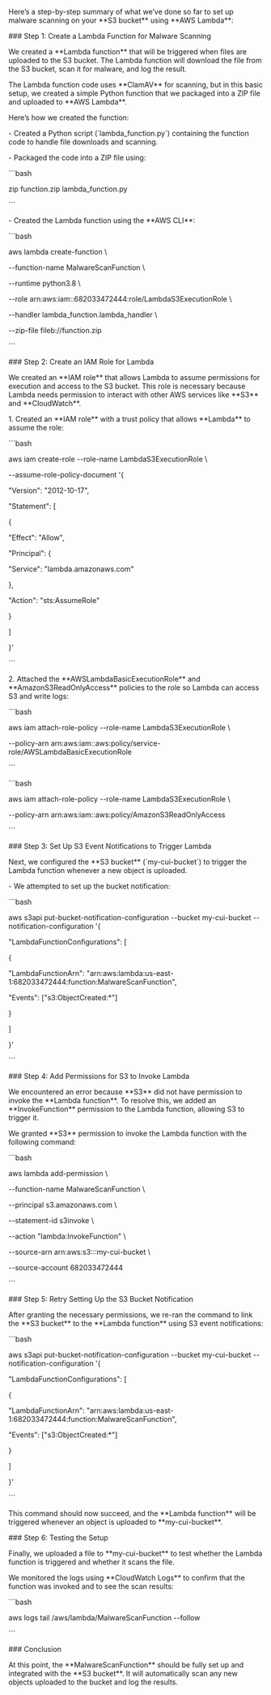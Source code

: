 Here’s a step-by-step summary of what we’ve done so far to set up malware scanning on your \*\*S3 bucket\*\* using \*\*AWS Lambda\*\*:

\### Step 1: Create a Lambda Function for Malware Scanning

We created a \*\*Lambda function\*\* that will be triggered when files are uploaded to the S3 bucket. The Lambda function will download the file from the S3 bucket, scan it for malware, and log the result.

The Lambda function code uses \*\*ClamAV\*\* for scanning, but in this basic setup, we created a simple Python function that we packaged into a ZIP file and uploaded to \*\*AWS Lambda\*\*.

Here’s how we created the function:

\- Created a Python script (\`lambda\_function.py\`) containing the function code to handle file downloads and scanning.

\- Packaged the code into a ZIP file using:

\`\`\`bash

zip function.zip lambda\_function.py

\`\`\`

\- Created the Lambda function using the \*\*AWS CLI\*\*:

\`\`\`bash

aws lambda create-function \\

\--function-name MalwareScanFunction \\

\--runtime python3.8 \\

\--role arn:aws:iam::682033472444:role/LambdaS3ExecutionRole \\

\--handler lambda\_function.lambda\_handler \\

\--zip-file fileb://function.zip

\`\`\`

\### Step 2: Create an IAM Role for Lambda

We created an \*\*IAM role\*\* that allows Lambda to assume permissions for execution and access to the S3 bucket. This role is necessary because Lambda needs permission to interact with other AWS services like \*\*S3\*\* and \*\*CloudWatch\*\*.

1\. Created an \*\*IAM role\*\* with a trust policy that allows \*\*Lambda\*\* to assume the role:

\`\`\`bash

aws iam create-role --role-name LambdaS3ExecutionRole \\

\--assume-role-policy-document '{

"Version": "2012-10-17",

"Statement": \[

{

"Effect": "Allow",

"Principal": {

"Service": "lambda.amazonaws.com"

},

"Action": "sts:AssumeRole"

}

\]

}'

\`\`\`

2\. Attached the \*\*AWSLambdaBasicExecutionRole\*\* and \*\*AmazonS3ReadOnlyAccess\*\* policies to the role so Lambda can access S3 and write logs:

\`\`\`bash

aws iam attach-role-policy --role-name LambdaS3ExecutionRole \\

\--policy-arn arn:aws:iam::aws:policy/service-role/AWSLambdaBasicExecutionRole

\`\`\`

\`\`\`bash

aws iam attach-role-policy --role-name LambdaS3ExecutionRole \\

\--policy-arn arn:aws:iam::aws:policy/AmazonS3ReadOnlyAccess

\`\`\`

\### Step 3: Set Up S3 Event Notifications to Trigger Lambda

Next, we configured the \*\*S3 bucket\*\* (\`my-cui-bucket\`) to trigger the Lambda function whenever a new object is uploaded.

\- We attempted to set up the bucket notification:

\`\`\`bash

aws s3api put-bucket-notification-configuration --bucket my-cui-bucket --notification-configuration '{

"LambdaFunctionConfigurations": \[

{

"LambdaFunctionArn": "arn:aws:lambda:us-east-1:682033472444:function:MalwareScanFunction",

"Events": \["s3:ObjectCreated:\*"\]

}

\]

}'

\`\`\`

\### Step 4: Add Permissions for S3 to Invoke Lambda

We encountered an error because \*\*S3\*\* did not have permission to invoke the \*\*Lambda function\*\*. To resolve this, we added an \*\*InvokeFunction\*\* permission to the Lambda function, allowing S3 to trigger it.

We granted \*\*S3\*\* permission to invoke the Lambda function with the following command:

\`\`\`bash

aws lambda add-permission \\

\--function-name MalwareScanFunction \\

\--principal s3.amazonaws.com \\

\--statement-id s3invoke \\

\--action "lambda:InvokeFunction" \\

\--source-arn arn:aws:s3:::my-cui-bucket \\

\--source-account 682033472444

\`\`\`

\### Step 5: Retry Setting Up the S3 Bucket Notification

After granting the necessary permissions, we re-ran the command to link the \*\*S3 bucket\*\* to the \*\*Lambda function\*\* using S3 event notifications:

\`\`\`bash

aws s3api put-bucket-notification-configuration --bucket my-cui-bucket --notification-configuration '{

"LambdaFunctionConfigurations": \[

{

"LambdaFunctionArn": "arn:aws:lambda:us-east-1:682033472444:function:MalwareScanFunction",

"Events": \["s3:ObjectCreated:\*"\]

}

\]

}'

\`\`\`

This command should now succeed, and the \*\*Lambda function\*\* will be triggered whenever an object is uploaded to \*\*my-cui-bucket\*\*.

\### Step 6: Testing the Setup

Finally, we uploaded a file to \*\*my-cui-bucket\*\* to test whether the Lambda function is triggered and whether it scans the file.

We monitored the logs using \*\*CloudWatch Logs\*\* to confirm that the function was invoked and to see the scan results:

\`\`\`bash

aws logs tail /aws/lambda/MalwareScanFunction --follow

\`\`\`

\### Conclusion

At this point, the \*\*MalwareScanFunction\*\* should be fully set up and integrated with the \*\*S3 bucket\*\*. It will automatically scan any new objects uploaded to the bucket and log the results.